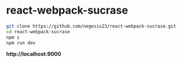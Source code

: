 # react-webpack-sucrase

```bash
git clone https://github.com/negesis23/react-webpack-sucrase.git
cd react-webpack-sucrase
npm i
npm run dev
```
**http://localhost:9000**
